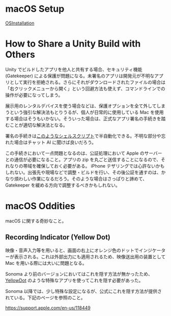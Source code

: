 # macOS Setup

[OSInstallation](OSInstallation.md)

# How to Share a Unity Build with Others

Unity でビルドしたアプリを他人と共有する場合、セキュリティ機能 (Gatekeeper) による保護が問題になる。未署名のアプリは開発元が不明なアプリとして実行を拒絶される。さらにそれがダウンロードされたファイルの場合は「右クリックメニューから開く」という回避方法も使えず、コマンドラインでの操作が必要になってしまう。

展示用のレンタルデバイスを使う場合などは、保護オプションを全て外してしまうという強引な解決法もとりうるが、個人が日常的に使用している Mac を使用する場合はそうもいかない。そういった場合は、正式なアプリ署名の手続きを踏むことが適切な解決法となる。

署名の手続きは[このようなシェルスクリプト](https://github.com/keijiro/Fluo-Ring/tree/main/Misc)で半自動化できる。不明な部分や忘れた場合はチャット AI に聞けば良いだろう。

この手続きにおいて一点問題となるのは、公証処理において Apple のサーバーとの通信が必要になること。アプリの zip を丸ごと送信することになるので、それなりの帯域を確保しておく必要がある。 iPhone テザリングでは心許ないかもしれない。出張先や現場などで調整・ビルドを行い、その後公証を通すのは、かなり煩わしい作業になるだろう。そのような場合はさっぱりと諦めて、Gatekeeper を緩める方向で調整するべきかもしれない。

# macOS Oddities

macOS に関する奇妙なこと。

## Recording Indicator (Yellow Dot)

映像・音声入力等を用いると、画面の右上にオレンジ色のドットでインジケーターが表示される。これは外部出力にも適用されるため、映像送出用の装置として Mac を用いる際には大いに問題となる。

Sonoma より前のバージョンにおいてはこれを隠す方法が無かったため、[YellowDot](https://lowtechguys.com/yellowdot/) のような特殊なアプリを使ってこれを隠す必要があった。

Sonoma 以降では、少し特殊な設定になるが、公式にこれを隠す方法が提供されている。下記のページを参照のこと。

https://support.apple.com/en-us/118449

